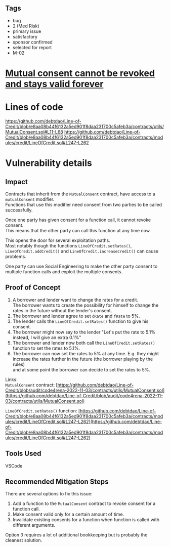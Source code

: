 ## Tags

- bug
- 2 (Med Risk)
- primary issue
- satisfactory
- sponsor confirmed
- selected for report
- M-02

# [Mutual consent cannot be revoked and stays valid forever](https://github.com/code-423n4/2022-11-debtdao-findings/issues/33) 

# Lines of code

https://github.com/debtdao/Line-of-Credit/blob/e8aa08b44f6132a5ed901f8daa231700c5afeb3a/contracts/utils/MutualConsent.sol#L11-L68
https://github.com/debtdao/Line-of-Credit/blob/e8aa08b44f6132a5ed901f8daa231700c5afeb3a/contracts/modules/credit/LineOfCredit.sol#L247-L262


# Vulnerability details

## Impact
Contracts that inherit from the `MutualConsent` contract, have access to a `mutualConsent` modifier.  
Functions that use this modifier need consent from two parties to be called successfully.  

Once one party has given consent for a function call, it cannot revoke consent.  
This means that the other party can call this function at any time now.  

This opens the door for several exploitation paths.  
Most notably though the functions `LineOfCredit.setRates()`, `LineOfCredit.addCredit()` and `LineOfCredit.increaseCredit()` can cause problems.  

One party can use Social Engineering to make the other party consent to multiple function calls and exploit the multiple consents.  

## Proof of Concept
1. A borrower and lender want to change the rates for a credit.  
   The borrower wants to create the possibility for himself to change the rates in the future without the lender's consent.  
2. The borrower and lender agree to set `dRate` and `fRate` to 5%.
3. The lender calls the `LineOfCredit.setRates()` function to give his consent.
4. The borrower might now say to the lender "Let's put the rate to 5.1% instead, I will give an extra 0.1%"
5. The borrower and lender now both call the `LineOfCredit.setRates()` function to set the rates to 5.1%.
6. The borrower can now set the rates to 5% at any time. E.g. they might increase the rates further in the future (the borrower playing by the rules)  
   and at some point the borrower can decide to set the rates to 5%.

Links:  
`MutualConsent` contract: [https://github.com/debtdao/Line-of-Credit/blob/audit/code4rena-2022-11-03/contracts/utils/MutualConsent.sol](https://github.com/debtdao/Line-of-Credit/blob/audit/code4rena-2022-11-03/contracts/utils/MutualConsent.sol)  

`LineOfCredit.setRates()` function: [https://github.com/debtdao/Line-of-Credit/blob/e8aa08b44f6132a5ed901f8daa231700c5afeb3a/contracts/modules/credit/LineOfCredit.sol#L247-L262](https://github.com/debtdao/Line-of-Credit/blob/e8aa08b44f6132a5ed901f8daa231700c5afeb3a/contracts/modules/credit/LineOfCredit.sol#L247-L262)


## Tools Used
VSCode

## Recommended Mitigation Steps
There are several options to fix this issue:
1. Add a function to the `MutualConsent` contract to revoke consent for a function call.
2. Make consent valid only for a certain amount of time.
3. Invalidate existing consents for a function when function is called with different arguments.

Option 3 requires a lot of additional bookkeeping but is probably the cleanest solution.